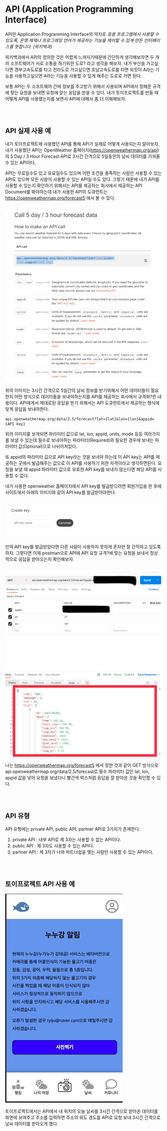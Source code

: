 
# API (Application Programming Interface)

API란 Application Programming Interface의 약자로 *응용 프로그램에서 사용할 수 있도록, 운영 체제나 프로그래밍 언어가 제공하는 기능을 제어할 수 있게 만든 인터페이스를 뜻합니다. (위키백과)* 

위키백과에서 API의 정의한 것은 어렵게 느껴지기때문에 간단하게 생각해보자면 두 개의 소프트웨어가 서로 소통을 하기위한 도로? 라고 생각을 해보자.
내가 부산을 가고싶다면 경부고속도로를 타고 전라도로 가고싶으면 호남고속도로를 타면 되듯이 A라는 기능을 사용하고싶으면 A라는 기능을 사용할 수 있게 해주는 도로로 가면 된다.

보통 API는 두 소프트웨어 간에 정보를 주고받기 위해서 사용되며 API에서 정해준 규격에 맞는 요청을 보내면 요청에 맞는 응답을 받을 수 있다. 내가 토이프로젝트를 만들 때 어떻게 API를 사용했는지를 보면서 API에 대해서 좀 더 이해해보자.

<br>
<br>

## API 실제 사용 예

내가 토이프로젝트에 사용했던 API를 통해 API가 실제로 어떻게 사용되는지 알아보자.
내가 사용했던 API는 OpenWeather 홈페이지(https://openweathermap.org/api)의 5 Day / 3 Hour Forecast API로 3시간 간격으로 5일동안의 날씨 데이터를 가져올 수 있는 API이다.

API는 무료일수도 있고 유료일수도 있으며 어떤 조건을 충족하는 사람만 사용할 수 있는 API도 있으며 모든 사람이 사용할 수 있는 API일 수도 있다. 그렇기 때문에 내가 API를 사용할 수 있는지 확인하기 위해서는 API를 제공하는 회사에서 제공하는 API Document를 봐야하는데 내가 사용한 API의 도큐먼트는 https://openweathermap.org/forecast5 에서 볼 수 있다.

<br>

<img src="./images/1.png">

<br>

위의 이미지는 3시간 간격으로 5일간의 날씨 정보를 받기위해서 어떤 데이터들이 필요한지 어떤 방식으로 데이터들을 보내야하는지를 API를 제공하는 회사에서 규격화?한 내용이다. API에게서 제대로된 응답을 받기 위해서는 API 도큐먼트에서 제공하는 형식에 맞게 응답을 보내야한다.

```
api.openweathermap.org/data/2.5/forecast?lat={lat}&lon={lon}&appid={API key}
```
위의 이미지를 보게되면 파라미터 값으로 lat, lon, appid, units, mode 등등 여러가지를 보낼 수 있는데 필수로 보내야하는 파라미터(Required)와 필요한 경우에 보내는 파라미터 값(Optional)으로 나뉘어져있다.

또 appid의 파라미터 값으로 API key라는 것을 보내야 하는데 이 API key는 API를 제공하는 곳에서 발급해주는 값으로 이 API를 사용하기 위한 자격이라고 생각하면된다. 요청을 보낼 때 appid 파라미터 값으로 유효한 API key를 보내지 않는다면 해당 API를 사용할 수 없다.

내가 사용한 openweather 홈페이지에서 API key를 발급받으려면 회원가입을 한 후에 사이트에서 아래의 이미지와 같이 API key를 발급받아야한다.

<br>

<img src="./images/2.png">

<br>

만약 API key를 발급받았다면 다른 사람이 사용하지 못하게 혼자만 잘 간직하고 있도록 하자.
그렇다면 이제 postman으로 API에 API 요청 규격?에 맞는 요청을 보내서 정상적으로 응답을 받아오는지 확인해보자.

<br>

<img src="./images/3.png">

<br>

나는 https://openweathermap.org/forecast5 에서 정한 것과 같이 GET 방식으로 api.openweathermap.org/data/2.5/forecast로 필수 파라미터 값인 lat, lon, appid 값을 넣어 요청을 보냈더니 빨간색 박스처럼 응답을 잘 받아온 것을 확인할 수 있다.

<br>
<br>

## API 유형

API 유형에는 private API, public API, partner API로 3가지가 존재한다.

1. private API :  내부 API로 제 3자는 사용할 수 없는 API이다.
2. public API : 제 3자도 사용할 수 있는 API다. 
3. partner API : 제 3자가 나와 파트너쉽을 맺는 사람만 사용할 수 있는 API이다.

<br>
<br>

## 토이프로젝트 API 사용 예

<img src="./images/4.gif" >

토이프로젝트에서는 API에서 내 위치의 오늘 날씨를 3시간 간격으로 받아온 데이터를 화면에 보여주고 주소를 입력하면 주소의 위도 경도를 API로 요청 보내 3시간 간격으로 날씨 데이터를 받아오게 했다.

